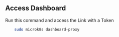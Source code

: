 ## Access Dashboard
Run this command and access the Link with a Token
```bash
    sudo microk8s dashboard-proxy
```